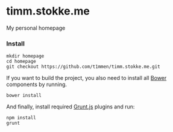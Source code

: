 timm.stokke.me
==============

My personal homepage


### Install

```
mkdir homepage
cd homepage
git checkout https://github.com/t1mmen/timm.stokke.me.git
```

If you want to build the project, you also need to install all [Bower](http://bower.io/)
components by running.

```
bower install
```

And finally, install required [Grunt.js](http://gruntjs.com/) plugins and run:

```
npm install
grunt
```
